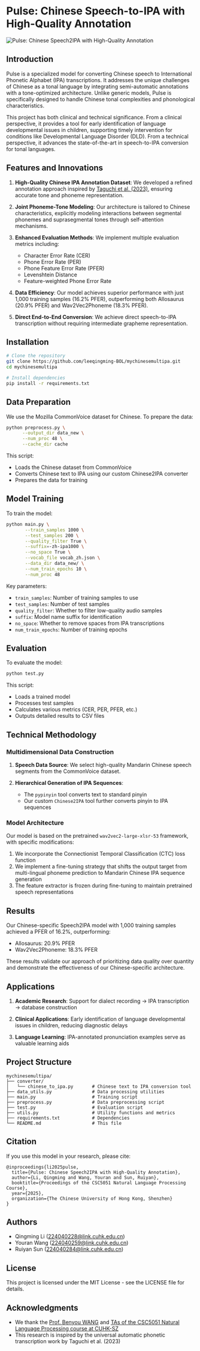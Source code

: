 # Pulse: Chinese Speech-to-IPA with High-Quality Annotation

![Pulse: Chinese Speech2IPA with High-Quality Annotation](poster/poster.jpg)

## Introduction

Pulse is a specialized model for converting Chinese speech to International Phonetic Alphabet (IPA) transcriptions. It addresses the unique challenges of Chinese as a tonal language by integrating semi-automatic annotations with a tone-optimized architecture. Unlike generic models, Pulse is specifically designed to handle Chinese tonal complexities and phonological characteristics.

This project has both clinical and technical significance. From a clinical perspective, it provides a tool for early identification of language developmental issues in children, supporting timely intervention for conditions like Developmental Language Disorder (DLD). From a technical perspective, it advances the state-of-the-art in speech-to-IPA conversion for tonal languages.

## Features and Innovations

1. **High-Quality Chinese IPA Annotation Dataset**: We developed a refined annotation approach inspired by [Taguchi et al. (2023)](https://arxiv.org/abs/2308.03917), ensuring accurate tone and phoneme representation.

2. **Joint Phoneme-Tone Modeling**: Our architecture is tailored to Chinese characteristics, explicitly modeling interactions between segmental phonemes and suprasegmental tones through self-attention mechanisms.

3. **Enhanced Evaluation Methods**: We implement multiple evaluation metrics including:
   - Character Error Rate (CER)
   - Phone Error Rate (PER)
   - Phone Feature Error Rate (PFER)
   - Levenshtein Distance
   - Feature-weighted Phone Error Rate

4. **Data Efficiency**: Our model achieves superior performance with just 1,000 training samples (16.2% PFER), outperforming both Allosaurus (20.9% PFER) and Wav2Vec2Phoneme (18.3% PFER).

5. **Direct End-to-End Conversion**: We achieve direct speech-to-IPA transcription without requiring intermediate grapheme representation.

## Installation

```bash
# Clone the repository
git clone https://github.com/leeqingming-BOL/mychinesemultipa.git
cd mychinesemultipa

# Install dependencies
pip install -r requirements.txt
```

## Data Preparation

We use the Mozilla CommonVoice dataset for Chinese. To prepare the data:

```bash
python preprocess.py \
      --output_dir data_new \
      --num_proc 48 \
      --cache_dir cache
```

This script:
- Loads the Chinese dataset from CommonVoice
- Converts Chinese text to IPA using our custom Chinese2IPA converter
- Prepares the data for training

## Model Training

To train the model:

```bash
python main.py \
       --train_samples 1000 \
       --test_samples 200 \
       --quality_filter True \
       --suffix=-zh-ipa1000 \
       --no_space True \
       --vocab_file vocab_zh.json \
       --data_dir data_new/ \
       --num_train_epochs 10 \
       --num_proc 48
```

Key parameters:
- `train_samples`: Number of training samples to use
- `test_samples`: Number of test samples
- `quality_filter`: Whether to filter low-quality audio samples
- `suffix`: Model name suffix for identification
- `no_space`: Whether to remove spaces from IPA transcriptions
- `num_train_epochs`: Number of training epochs

## Evaluation

To evaluate the model:

```bash
python test.py
```

This script:
- Loads a trained model
- Processes test samples
- Calculates various metrics (CER, PER, PFER, etc.)
- Outputs detailed results to CSV files

## Technical Methodology

### Multidimensional Data Construction

1. **Speech Data Source**: We select high-quality Mandarin Chinese speech segments from the CommonVoice dataset.

2. **Hierarchical Generation of IPA Sequences**:
   - The `pypinyin` tool converts text to standard pinyin
   - Our custom `Chinese2IPA` tool further converts pinyin to IPA sequences

### Model Architecture

Our model is based on the pretrained `wav2vec2-large-xlsr-53` framework, with specific modifications:

1. We incorporate the Connectionist Temporal Classification (CTC) loss function
2. We implement a fine-tuning strategy that shifts the output target from multi-lingual phoneme prediction to Mandarin Chinese IPA sequence generation
3. The feature extractor is frozen during fine-tuning to maintain pretrained speech representations

## Results

Our Chinese-specific Speech2IPA model with 1,000 training samples achieved a PFER of 16.2%, outperforming:
- Allosaurus: 20.9% PFER
- Wav2Vec2Phoneme: 18.3% PFER

These results validate our approach of prioritizing data quality over quantity and demonstrate the effectiveness of our Chinese-specific architecture.

## Applications

1. **Academic Research**: Support for dialect recording → IPA transcription → database construction

2. **Clinical Applications**: Early identification of language developmental issues in children, reducing diagnostic delays

3. **Language Learning**: IPA-annotated pronunciation examples serve as valuable learning aids

## Project Structure

```
mychinesemultipa/
├── converter/
│   └── chinese_to_ipa.py       # Chinese text to IPA conversion tool
├── data_utils.py               # Data processing utilities
├── main.py                     # Training script
├── preprocess.py               # Data preprocessing script
├── test.py                     # Evaluation script
├── utils.py                    # Utility functions and metrics
├── requirements.txt            # Dependencies
└── README.md                   # This file
```

## Citation

If you use this model in your research, please cite:

```
@inproceedings{li2025pulse,
  title={Pulse: Chinese Speech2IPA with High-Quality Annotation},
  author={Li, Qingming and Wang, Youran and Sun, Ruiyan},
  booktitle={Proceedings of the CSC5051 Natural Language Processing Course},
  year={2025},
  organization={The Chinese University of Hong Kong, Shenzhen}
}
```

## Authors

- Qingming Li (224040228@link.cuhk.edu.cn)
- Youran Wang (224040259@link.cuhk.edu.cn)
- Ruiyan Sun (224040284@link.cuhk.edu.cn)

## License

This project is licensed under the MIT License - see the LICENSE file for details.

## Acknowledgments

- We thank the [Prof. Benyou WANG](https://wabyking.github.io/old.html) and [TAs of the CSC5051 Natural Language Processing course at CUHK-SZ](https://nlp-course-cuhksz.github.io/)
- This research is inspired by the universal automatic phonetic transcription work by Taguchi et al. (2023)
